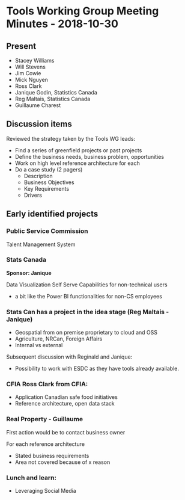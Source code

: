 # Tools Working Group Meeting Minutes - 2018-10-30

## Present

* Stacey Williams
* Will Stevens
* Jim Cowie
* Mick Nguyen
* Ross Clark
* Janique Godin, Statistics Canada
* Reg Maltais, Statistics Canada
* Guillaume Charest

## Discussion items

Reviewed the strategy taken by the Tools WG leads:

* Find a series of greenfield projects or past projects
* Define the business needs, business problem, opportunities
* Work on high level reference architecture for each
* Do a case study (2 pagers)
  * Description
  * Business Objectives
  * Key Requirements
  * Drivers

## Early identified projects

### Public Service Commission

Talent Management System

### Stats Canada

**Sponsor: Janique**

Data Visualization Self Serve Capabilities for non-technical users

* a bit like the Power BI functionalities for non-CS employees

### Stats Can has a project in the idea stage (Reg Maltais - Janique)
* Geospatial from on premise proprietary to cloud and OSS
* Agriculture, NRCan, Foreign Affairs
* Internal vs external

Subsequent discussion with Reginald and Janique:

* Possibility to work with ESDC as they have tools already available.

### CFIA Ross Clark from CFIA:
* Application Canadian safe food initiatives
* Reference architecture, open data stack

### Real Property - Guillaume

First action would be to contact business owner

For each reference architecture

* Stated business requirements
* Area not covered because of x reason

### Lunch and learn:

* Leveraging Social Media
